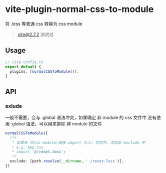 # vite-plugin-normal-css-to-module

将 .less 等普通 css 转换为 css module

> vite@2.7.2 测试过

## Usage

```ts
// vite.config.ts
export default {
  plugins: [normalCSSToModule()],
}
```

## API

### exlude

一般不需要，会与 :global 语法冲突，如果确定 非 module 的 css 文件中 没有使用 :global 语法，可以用来排除 非 module 的文件

```ts
normalCSSToModule({
  /**
   * 如果有 非css module(直接 import 引入) 的文件，添加到 exclude 中
   * e.g. App.tsx
   * import '@/reset.less';
   */
  exclude: [path.resolve(__dirname, './reset.less')],
})
```
